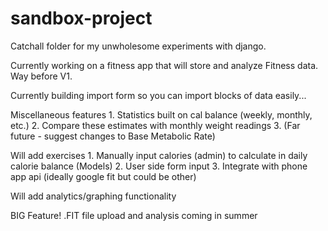 # sandbox-project
Catchall folder for my unwholesome experiments with django. 

Currently working on a fitness app that will store and analyze Fitness data. Way before V1.

Currently building import form so you can import blocks of data easily... 

Miscellaneous features
    1. Statistics built on cal balance (weekly, monthly, etc.)
    2. Compare these estimates with monthly weight readings
    3. (Far future - suggest changes to Base Metabolic Rate)

Will add exercises
    1. Manually input calories (admin) to calculate in daily calorie balance (Models)
    2. User side form input
    3. Integrate with phone app api (ideally google fit but could be other)

Will add analytics/graphing functionality

BIG Feature! .FIT file upload and analysis coming in summer 